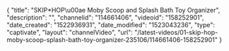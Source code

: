 {
    "title": "SKIP*HOP\u00ae Moby Scoop and Splash Bath Toy Organizer",
    "description": "",
    "channelid": "114661406",
    "videoid": "158252901",
    "date_created": "1522936931",
    "date_modified": "1523043236",
    "type": "captivate",
    "layout": "channelVideo",
    "url": "\/latest-videos\/01-skip-hop-moby-scoop-splash-bath-toy-organizer-235106\/114661406-158252901"
}